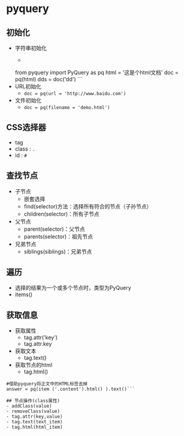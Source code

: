 # pyquery

## 初始化
- 字符串初始化
    - ```cython
    from pyquery import PyQuery as pq
        html = '这是个html文档'
        doc = pq(html)
        dds = doc('dd')
        ```
- URL初始化
    - `doc = pq(url = 'http://www.baidu.com')`
- 文件初始化
    - `doc = pq(filename = 'demo.html')`
    
## CSS选择器
- tag
- class : `.`
- id : `#`

## 查找节点
- 子节点
    - 嵌套选择
    - find(selector)方法：选择所有符合的节点（子孙节点）
    - children(selector)：所有子节点
- 父节点
    - parent(selector)：父节点
    - parents(selector)：祖先节点
- 兄弟节点
    - siblings(siblings)：兄弟节点
    
## 遍历
- 选择的结果为一个或多个节点时，类型为PyQuery
- items()

## 获取信息
- 获取属性
    - tag.attr('key')
    - tag.attr.key
- 获取文本
    - tag.text()
- 获取节点的html
    - tag.html()
```
#借助pyquery将正文中的HTML标签去掉
answer = pq(item ('.content').html() ).text()```
    
## 节点操作(class属性)
- addClass(value)
- removeClass(value)
- tag.attr(key,value)
- tag.text(text_item)
- tag.html(html_item)



